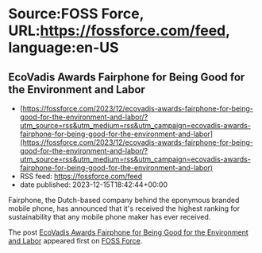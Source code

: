 # Source:FOSS Force, URL:https://fossforce.com/feed, language:en-US

## EcoVadis Awards Fairphone for Being Good for the Environment and Labor
 - [https://fossforce.com/2023/12/ecovadis-awards-fairphone-for-being-good-for-the-environment-and-labor/?utm_source=rss&utm_medium=rss&utm_campaign=ecovadis-awards-fairphone-for-being-good-for-the-environment-and-labor](https://fossforce.com/2023/12/ecovadis-awards-fairphone-for-being-good-for-the-environment-and-labor/?utm_source=rss&utm_medium=rss&utm_campaign=ecovadis-awards-fairphone-for-being-good-for-the-environment-and-labor)
 - RSS feed: https://fossforce.com/feed
 - date published: 2023-12-15T18:42:44+00:00

<p>Fairphone, the Dutch-based company behind the eponymous branded mobile phone, has announced that it's received the highest ranking for sustainability that any mobile phone maker has ever received.</p>
<p>The post <a href="https://fossforce.com/2023/12/ecovadis-awards-fairphone-for-being-good-for-the-environment-and-labor/">EcoVadis Awards Fairphone for Being Good for the Environment and Labor</a> appeared first on <a href="https://fossforce.com">FOSS Force</a>.</p>


